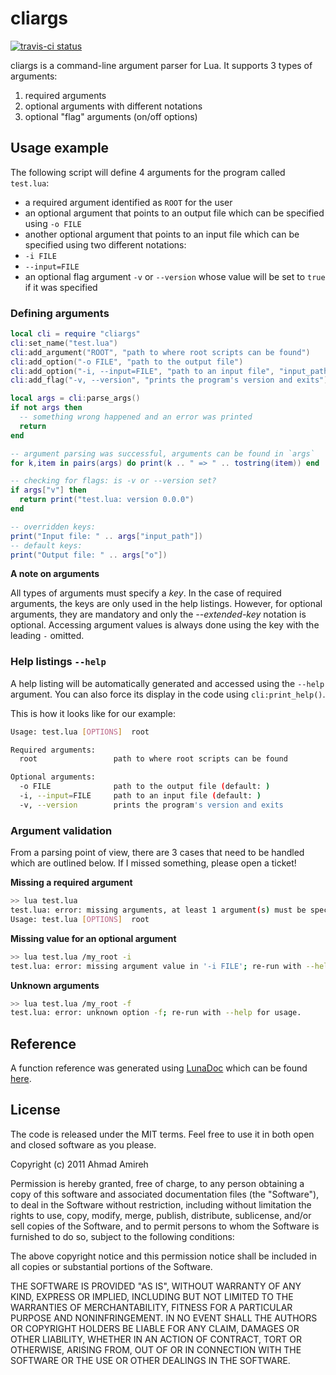 # cliargs

[![travis-ci status](https://secure.travis-ci.org/amireh/lua_cliargs.png)](http://travis-ci.org/#!/amireh/lua_cliargs/builds)

cliargs is a command-line argument parser for Lua. It supports 3 types of arguments:

1. required arguments
1. optional arguments with different notations
1. optional "flag" arguments (on/off options)

## Usage example

The following script will define 4 arguments for the program called `test.lua`:

* a required argument identified as `ROOT` for the user
* an optional argument that points to an output file which can be specified using `-o FILE`
* another optional argument that points to an input file which can be specified using two different notations:
 * `-i FILE`
 * `--input=FILE`
* an optional flag argument `-v` or `--version` whose value will be set to `true` if it was specified

### Defining arguments

```lua
local cli = require "cliargs"
cli:set_name("test.lua")
cli:add_argument("ROOT", "path to where root scripts can be found")
cli:add_option("-o FILE", "path to the output file")
cli:add_option("-i, --input=FILE", "path to an input file", "input_path")
cli:add_flag("-v, --version", "prints the program's version and exits")

local args = cli:parse_args()
if not args then
  -- something wrong happened and an error was printed
  return
end

-- argument parsing was successful, arguments can be found in `args`
for k,item in pairs(args) do print(k .. " => " .. tostring(item)) end

-- checking for flags: is -v or --version set?
if args["v"] then
  return print("test.lua: version 0.0.0")
end

-- overridden keys:
print("Input file: " .. args["input_path"])
-- default keys:
print("Output file: " .. args["o"])
```

**A note on arguments**

All types of arguments must specify a *key*. In the case of required arguments, the keys are only used in the help listings. However, for optional arguments, they are mandatory and only the *--extended-key* notation is optional. Accessing argument values is always done using the key with the leading `-` omitted.

### Help listings `--help`

A help listing will be automatically generated and accessed using the `--help` argument. You can also force its display in the code using `cli:print_help()`.

This is how it looks like for our example:

```bash
Usage: test.lua [OPTIONS]  root 

Required arguments: 
  root                 path to where root scripts can be found

Optional arguments: 
  -o FILE              path to the output file (default: ) 
  -i, --input=FILE     path to an input file (default: ) 
  -v, --version        prints the program's version and exits 
```

### Argument validation

From a parsing point of view, there are 3 cases that need to be handled which are outlined below. If I missed something, please open a ticket!

**Missing a required argument**

```bash
>> lua test.lua
test.lua: error: missing arguments, at least 1 argument(s) must be specified; re-run with --help for usage.
Usage: test.lua [OPTIONS]  root
```

**Missing value for an optional argument**

```bash
>> lua test.lua /my_root -i
test.lua: error: missing argument value in '-i FILE'; re-run with --help for usage.
```

**Unknown arguments**

```bash
>> lua test.lua /my_root -f
test.lua: error: unknown option -f; re-run with --help for usage.
```

## Reference

A function reference was generated using [LunaDoc](http://jgm.github.com/lunamark/lunadoc.1.html) which can be found [here](http://lua-cliargs.docs.mxvt.net).

## License

The code is released under the MIT terms. Feel free to use it in both open and closed software as you please.

Copyright (c) 2011 Ahmad Amireh

Permission is hereby granted, free of charge, to any person obtaining a copy of this software and associated documentation files (the "Software"), to deal in the Software without restriction, including without limitation the rights to use, copy, modify, merge, publish, distribute, sublicense, and/or sell copies of the Software, and to permit persons to whom the Software is furnished to do so, subject to the following conditions:

The above copyright notice and this permission notice shall be included in all copies or substantial portions of the Software.

THE SOFTWARE IS PROVIDED "AS IS", WITHOUT WARRANTY OF ANY KIND, EXPRESS OR IMPLIED, INCLUDING BUT NOT LIMITED TO THE WARRANTIES OF MERCHANTABILITY, FITNESS FOR A PARTICULAR PURPOSE AND NONINFRINGEMENT. IN NO EVENT SHALL THE AUTHORS OR COPYRIGHT HOLDERS BE LIABLE FOR ANY CLAIM, DAMAGES OR OTHER LIABILITY, WHETHER IN AN ACTION OF CONTRACT, TORT OR OTHERWISE, ARISING FROM, OUT OF OR IN CONNECTION WITH THE SOFTWARE OR THE USE OR OTHER DEALINGS IN THE SOFTWARE.

